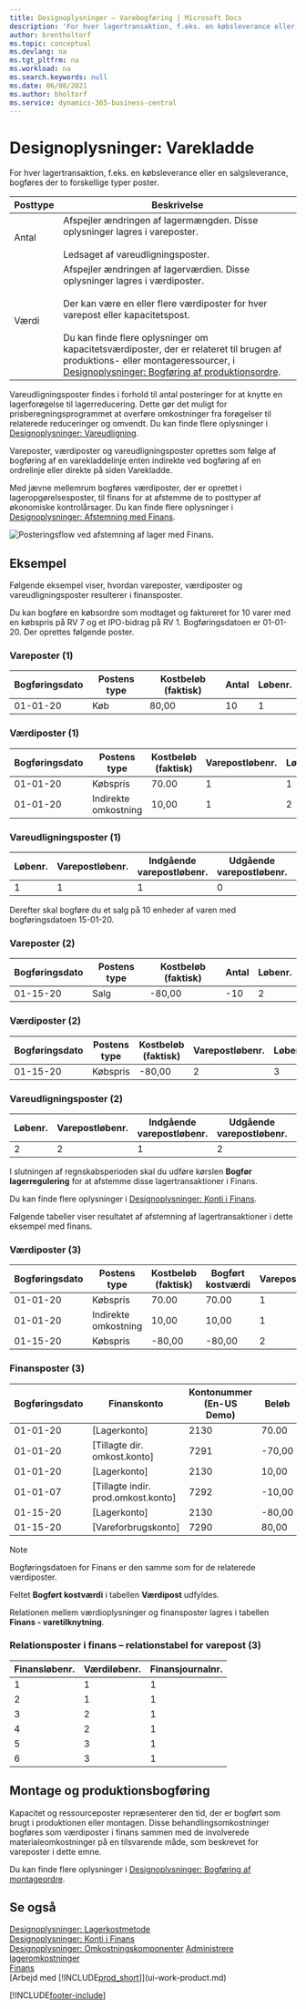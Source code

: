 ```yaml
---
title: Designoplysninger – Varebogføring | Microsoft Docs
description: 'For hver lagertransaktion, f.eks. en købsleverance eller en salgsleverance, bogføres der to forskellige typer poster.'
author: brentholtorf
ms.topic: conceptual
ms.devlang: na
ms.tgt_pltfrm: na
ms.workload: na
ms.search.keywords: null
ms.date: 06/08/2021
ms.author: bholtorf
ms.service: dynamics-365-business-central
---
```

# <a name="design-details-inventory-posting"></a>Designoplysninger: Varekladde

For hver lagertransaktion, f.eks. en købsleverance eller en salgsleverance, bogføres der to forskellige typer poster.  

|Posttype|Beskrivelse|  
|----------|-----------|  
|Antal|Afspejler ændringen af lagermængden. Disse oplysninger lagres i vareposter.<br /><br /> Ledsaget af vareudligningsposter.|  
|Værdi|Afspejler ændringen af lagerværdien. Disse oplysninger lagres i værdiposter.<br /><br /> Der kan være en eller flere værdiposter for hver varepost eller kapacitetspost.<br /><br /> Du kan finde flere oplysninger om kapacitetsværdiposter, der er relateret til brugen af produktions- eller montageressourcer, i [Designoplysninger: Bogføring af produktionsordre](design-details-production-order-posting.md).|  

 Vareudligningsposter findes i forhold til antal posteringer for at knytte en lagerforøgelse til lagerreducering. Dette gør det muligt for prisberegningsprogrammet at overføre omkostninger fra forøgelser til relaterede reduceringer og omvendt. Du kan finde flere oplysninger i [Designoplysninger: Vareudligning](design-details-item-application.md).  

 Vareposter, værdiposter og vareudligningsposter oprettes som følge af bogføring af en varekladdelinje enten indirekte ved bogføring af en ordrelinje eller direkte på siden Varekladde.  

 Med jævne mellemrum bogføres værdiposter, der er oprettet i lageropgørelsesposter, til finans for at afstemme de to posttyper af økonomiske kontrolårsager. Du kan finde flere oplysninger i [Designoplysninger: Afstemning med Finans](design-details-reconciliation-with-the-general-ledger.md).  

 ![Posteringsflow ved afstemning af lager med Finans.](media/design_details_inventory_costing_1_entry_flow.png "Posteringsflow ved afstemning af lager med Finans")  

## <a name="example"></a>Eksempel

Følgende eksempel viser, hvordan vareposter, værdiposter og vareudligningsposter resulterer i finansposter.  

 Du kan bogføre en købsordre som modtaget og faktureret for 10 varer med en købspris på RV 7 og et IPO-bidrag på RV 1. Bogføringsdatoen er 01-01-20. Der oprettes følgende poster.  

### <a name="item-ledger-entries-1"></a>Vareposter (1)

|Bogføringsdato|Postens type|Kostbeløb (faktisk)|Antal|Løbenr.|  
|------------|----------|--------------------|--------|---------|  
|01-01-20|Køb|80,00|10|1|  

### <a name="value-entries-1"></a>Værdiposter (1)

|Bogføringsdato|Postens type|Kostbeløb (faktisk)|Varepostløbenr.|Løbenr.|  
|------------|----------|--------------------|---------------------|---------|  
|01-01-20|Købspris|70.00|1|1|  
|01-01-20|Indirekte omkostning|10,00|1|2|  

### <a name="item-application-entries-1"></a>Vareudligningsposter (1)

|Løbenr.|Varepostløbenr.|Indgående varepostløbenr.|Udgående varepostløbenr.|Antal|  
|---------|---------------------|----------------------|-----------------------|--------|  
|1|1|1|0|10|  

 Derefter skal bogføre du et salg på 10 enheder af varen med bogføringsdatoen 15-01-20.  

### <a name="item-ledger-entries-2"></a>Vareposter (2)

|Bogføringsdato|Postens type|Kostbeløb (faktisk)|Antal|Løbenr.|  
|------------|----------|--------------------|--------|---------|  
|01-15-20|Salg|-80,00|-10|2|  

### <a name="value-entries-2"></a>Værdiposter (2)

|Bogføringsdato|Postens type|Kostbeløb (faktisk)|Varepostløbenr.|Løbenr.|  
|------------|----------|--------------------|---------------------|---------|  
|01-15-20|Købspris|-80,00|2|3|  

### <a name="item-application-entries-2"></a>Vareudligningsposter (2)

|Løbenr.|Varepostløbenr.|Indgående varepostløbenr.|Udgående varepostløbenr.|Antal|  
|---------|---------------------|----------------------|-----------------------|--------|  
|2|2|1|2|-10|  

I slutningen af regnskabsperioden skal du udføre kørslen **Bogfør lagerregulering** for at afstemme disse lagertransaktioner i Finans.  

 Du kan finde flere oplysninger i [Designoplysninger: Konti i Finans](design-details-accounts-in-the-general-ledger.md).  

 Følgende tabeller viser resultatet af afstemning af lagertransaktioner i dette eksempel med finans.  

### <a name="value-entries-3"></a>Værdiposter (3)

|Bogføringsdato|Postens type|Kostbeløb (faktisk)|Bogført kostværdi|Varepostløbenr.|Løbenr.|  
|------------|----------|--------------------|------------------|---------------------|---------|  
|01-01-20|Købspris|70.00|70.00|1|1|  
|01-01-20|Indirekte omkostning|10,00|10,00|1|2|  
|01-15-20|Købspris|-80,00|-80,00|2|3|  

### <a name="general-ledger-entries-3"></a>Finansposter (3)

|Bogføringsdato|Finanskonto|Kontonummer (En-US Demo)|Beløb|Løbenr.|  
|------------|-----------|------------------------|------|---------|  
|01-01-20|[Lagerkonto]|2130|70.00|1|  
|01-01-20|[Tillagte dir. omkost.konto]|7291|-70,00|2|  
|01-01-20|[Lagerkonto]|2130|10,00|3|  
|01-01-07|[Tillagte indir. prod.omkost.konto]|7292|-10,00|4|  
|01-15-20|[Lagerkonto]|2130|-80,00|5|  
|01-15-20|[Vareforbrugskonto]|7290|80,00|6|  

> [!NOTE]  
> Bogføringsdatoen for Finans er den samme som for de relaterede værdiposter.  
> 
> Feltet **Bogført kostværdi** i tabellen **Værdipost** udfyldes.  

 Relationen mellem værdioplysninger og finansposter lagres i tabellen **Finans - varetilknytning**.  

### <a name="relation-entries-in-the-gl--item-ledger-relation-table-3"></a>Relationsposter i finans – relationstabel for varepost (3)

|Finansløbenr.|Værdiløbenr.|Finansjournalnr.|  
|-------------|---------------|----------------|  
|1|1|1|  
|2|1|1|  
|3|2|1|  
|4|2|1|  
|5|3|1|  
|6|3|1|  

## <a name="assembly-and-production-posting"></a>Montage og produktionsbogføring

Kapacitet og ressourceposter repræsenterer den tid, der er bogført som brugt i produktionen eller montagen. Disse behandlingsomkostninger bogføres som værdiposter i finans sammen med de involverede materialeomkostninger på en tilsvarende måde, som beskrevet for vareposter i dette emne.  

Du kan finde flere oplysninger i [Designoplysninger: Bogføring af montageordre](design-details-assembly-order-posting.md).  

## <a name="see-also"></a>Se også

 [Designoplysninger: Lagerkostmetode](design-details-inventory-costing.md)  
 [Designoplysninger: Konti i Finans](design-details-accounts-in-the-general-ledger.md)  
 [Designoplysninger: Omkostningskomponenter](design-details-cost-components.md) [Administrere lageromkostninger](finance-manage-inventory-costs.md)  
 [Finans](finance.md)  
 [Arbejd med [!INCLUDE[prod_short](includes/prod_short.md)]](ui-work-product.md)  


[!INCLUDE[footer-include](includes/footer-banner.md)]
